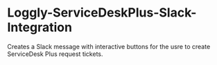 # Loggly-ServiceDeskPlus-Slack-Integration
Creates a Slack message with interactive buttons for the usre to create ServiceDesk Plus request tickets.

